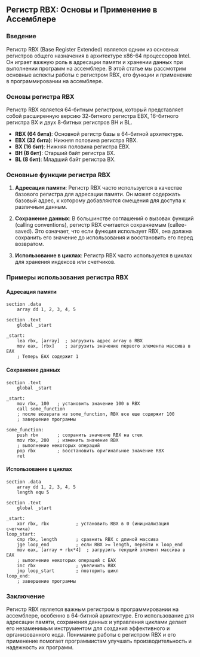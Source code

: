 ## Регистр RBX: Основы и Применение в Ассемблере

### Введение

Регистр RBX (Base Register Extended) является одним из основных регистров общего назначения в архитектуре x86-64 процессоров Intel. Он играет важную роль в адресации памяти и хранении данных при выполнении программ на ассемблере. В этой статье мы рассмотрим основные аспекты работы с регистром RBX, его функции и применение в программировании на ассемблере.

### Основы регистра RBX

Регистр RBX является 64-битным регистром, который представляет собой расширенную версию 32-битного регистра EBX, 16-битного регистра BX и двух 8-битных регистров BH и BL.

- **RBX (64 бита)**: Основной регистр базы в 64-битной архитектуре.
- **EBX (32 бита)**: Нижняя половина регистра RBX.
- **BX (16 бит)**: Нижняя половина регистра EBX.
- **BH (8 бит)**: Старший байт регистра BX.
- **BL (8 бит)**: Младший байт регистра BX.

### Основные функции регистра RBX

1. **Адресация памяти**: Регистр RBX часто используется в качестве базового регистра для адресации памяти. Он может содержать базовый адрес, к которому добавляются смещения для доступа к различным данным.
   
2. **Сохранение данных**: В большинстве соглашений о вызовах функций (calling conventions), регистр RBX считается сохраняемым (callee-saved). Это означает, что если функция использует RBX, она должна сохранить его значение до использования и восстановить его перед возвратом.

3. **Использование в циклах**: Регистр RBX часто используется в циклах для хранения индексов или счетчиков.

### Примеры использования регистра RBX

#### Адресация памяти

```assembly
section .data
    array dd 1, 2, 3, 4, 5

section .text
    global _start

_start:
    lea rbx, [array]  ; загрузить адрес array в RBX
    mov eax, [rbx]    ; загрузить значение первого элемента массива в EAX
    ; Теперь EAX содержит 1
```

#### Сохранение данных

```assembly
section .text
    global _start

_start:
    mov rbx, 100   ; установить значение 100 в RBX
    call some_function
    ; после возврата из some_function, RBX все еще содержит 100
    ; завершение программы

some_function:
    push rbx       ; сохранить значение RBX на стек
    mov rbx, 200   ; изменить значение RBX
    ; выполнение некоторых операций
    pop rbx        ; восстановить оригинальное значение RBX
    ret
```

#### Использование в циклах

```assembly
section .data
    array dd 1, 2, 3, 4, 5
    length equ 5

section .text
    global _start

_start:
    xor rbx, rbx          ; установить RBX в 0 (инициализация счетчика)
loop_start:
    cmp rbx, length       ; сравнить RBX с длиной массива
    jge loop_end          ; если RBX >= length, перейти к loop_end
    mov eax, [array + rbx*4]  ; загрузить текущий элемент массива в EAX
    ; выполнение некоторых операций с EAX
    inc rbx               ; увеличить RBX
    jmp loop_start        ; повторить цикл
loop_end:
    ; завершение программы
```

### Заключение

Регистр RBX является важным регистром в программировании на ассемблере, особенно в 64-битной архитектуре. Его использование для адресации памяти, сохранения данных и управления циклами делает его незаменимым инструментом для создания эффективного и организованного кода. Понимание работы с регистром RBX и его применение помогает программистам улучшать производительность и надежность их программ.